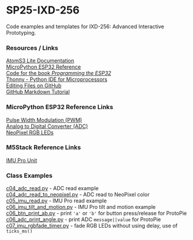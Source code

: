 # SP25-IXD-256
Code examples and templates for IXD-256: Advanced Interactive Prototyping.   
  
### Resources / Links  
[AtomS3 Lite Documentation](https://docs.m5stack.com/en/core/AtomS3%20Lite)  
[MicroPython ESP32 Reference](https://docs.micropython.org/en/latest/esp32/quickref.html)  
[Code for the book *Programming the ESP32*](https://github.com/simonmonk/prog_esp32/tree/main/esp32_lite)  
[Thonny - Python IDE for Microprocessors](https://thonny.org/)  
[Editing Files on GitHub](https://docs.github.com/en/repositories/working-with-files/managing-files/editing-files)  
[GitHub Markdown Tutorial](https://docs.github.com/en/get-started/writing-on-github/getting-started-with-writing-and-formatting-on-github/basic-writing-and-formatting-syntax)  
  
### MicroPython ESP32 Reference Links
[Pulse Width Modulation (PWM)](https://docs.micropython.org/en/latest/esp32/quickref.html#pwm-pulse-width-modulation)  
[Analog to Digital Converter (ADC)](https://docs.micropython.org/en/latest/esp32/quickref.html#ADC)  
[NeoPixel RGB LEDs](https://docs.micropython.org/en/latest/esp32/quickref.html#neopixel-and-apa106-driver)  

### M5Stack Reference Links  
[IMU Pro Unit](https://uiflow-micropython.readthedocs.io/en/latest/units/imupro.html)  
  
### Class Examples  
[c04_adc_read.py](class04/c04_adc_read.py) - ADC read example  
[c04_adc_read_to_neopixel.py](class04/c04_adc_read_to_neopixel.py) - ADC read to NeoPixel color  
[c05_imu_read.py](class05/c05_imu_read.py) - IMU Pro read example  
[c06_imu_tilt_and_motion.py](class06/c06_imu_tilt_and_motion.py) - IMU Pro tilt and motion example  
[c06_btn_print_ab.py](class06/c06_btn_print_ab.py) - print `'a'` or `'b'` for button press/release for ProtoPie  
[c06_adc_print_angle.py](class06/c06_adc_print_angle.py) - print ADC `message||value` for ProtoPie  
[c07_imu_rgbfade_timer.py](class07/c07_imu_rgbfade_timer.py) - fade RGB LEDs without using delay, use of `ticks_ms()`  

